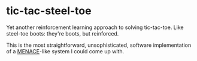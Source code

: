 # tic-tac-steel-toe
Yet another reinforcement learning approach to solving tic-tac-toe. Like steel-toe boots: they're boots, but reinforced.

This is the most straightforward, unsophisticated, software implementation of a [MENACE](https://en.wikipedia.org/wiki/Donald_Michie#Career_and_research)-like system I could come up with.

